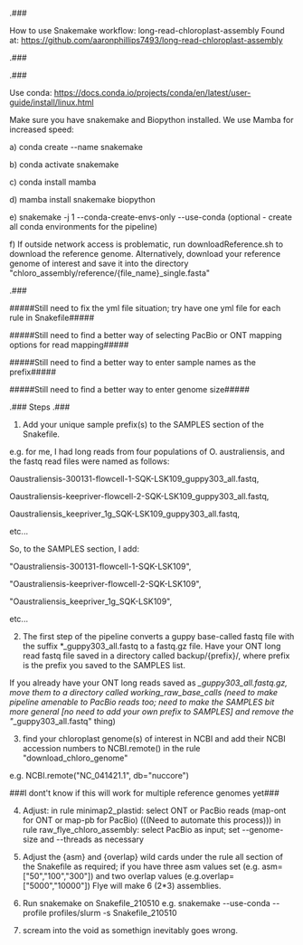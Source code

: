 .###

How to use Snakemake workflow: long-read-chloroplast-assembly
Found at:
https://github.com/aaronphillips7493/long-read-chloroplast-assembly

.###

.###

Use conda:
https://docs.conda.io/projects/conda/en/latest/user-guide/install/linux.html

Make sure you have snakemake and Biopython installed. We use Mamba for increased speed:

a) conda create --name snakemake

b) conda activate snakemake

c) conda install mamba

d) mamba install snakemake biopython

e) snakemake -j 1 --conda-create-envs-only --use-conda (optional - create all conda environments for the pipeline)

f) If outside network access is problematic, run downloadReference.sh to download the reference genome.
	Alternatively, download your reference genome of interest and save it into the directory "chloro_assembly/reference/{file_name}\_single.fasta"

.###

#####Still need to fix the yml file situation; try have one yml file for each rule in Snakefile#####

#####Still need to find a better way of selecting PacBio or ONT mapping options for read mapping#####

#####Still need to find a better way to enter sample names as the prefix#####

#####Still need to find a better way to enter genome size#####
  
.###
Steps
.###

1. Add your unique sample prefix(s) to the SAMPLES section of the Snakefile. 

e.g. for me, I had long reads from four populations of O. australiensis, and the fastq read files were named as follows:

Oaustraliensis-300131-flowcell-1-SQK-LSK109_guppy303_all.fastq,

Oaustraliensis-keepriver-flowcell-2-SQK-LSK109_guppy303_all.fastq,

Oaustraliensis_keepriver_1g_SQK-LSK109_guppy303_all.fastq,

etc...

So, to the SAMPLES section, I add:

"Oaustraliensis-300131-flowcell-1-SQK-LSK109",

"Oaustraliensis-keepriver-flowcell-2-SQK-LSK109",

"Oaustraliensis_keepriver_1g_SQK-LSK109",

etc...  

2. The first step of the pipeline converts a guppy base-called fastq file with the suffix *_guppy303_all.fastq to a fastq.gz file. 
Have your ONT long read fastq file saved in a directory called backup/{prefix}/, where prefix is the prefix you saved to the SAMPLES list.  

If you already have your ONT long reads saved as *_guppy303_all.fastq.gz, move them to a directory called working_raw_base_calls 
(need to make pipeline amenable to PacBio reads too; need to make the SAMPLES bit more general [no need to add your own prefix to SAMPLES] and remove the "*_guppy303_all.fastq" thing)

3. find your chloroplast genome(s) of interest in NCBI and add their NCBI accession numbers to NCBI.remote() in the rule "download_chloro_genome"

e.g. NCBI.remote("NC_041421.1", db="nuccore")

###I dont't know if this will work for multiple reference genomes yet###

4. Adjust:
	in rule minimap2_plastid: select ONT or PacBio reads (map-ont for ONT or map-pb for PacBio) (((Need to automate this process))) 
	in rule raw_flye_chloro_assembly: select PacBio as input; set --genome-size and --threads as necessary 

5. Adjust the {asm} and {overlap} wild cards under the rule all section of the Snakefile as required; 
if you have three asm values set (e.g. asm=["50","100","300"]) and two overlap values (e.g.overlap=["5000","10000"]) Flye will make 6 (2*3) assemblies.

6. Run snakemake on Snakefile_210510
e.g. snakemake --use-conda --profile profiles/slurm -s Snakefile_210510

7. scream into the void as somethign inevitably goes wrong.
